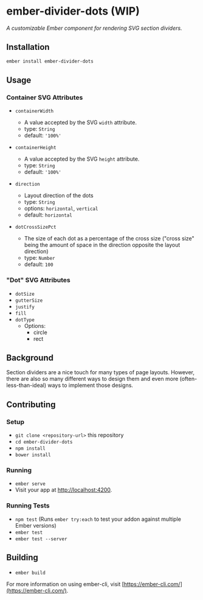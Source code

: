 # ember-divider-dots (WIP)

_A customizable Ember component for rendering SVG section dividers._

## Installation

```sh
ember install ember-divider-dots
```

## Usage

### Container SVG Attributes

* `containerWidth`
  - A value accepted by the SVG `width` attribute.
  - type: `String`
  - default: `'100%'`

* `containerHeight`
  - A value accepted by the SVG `height` attribute.
  - type: `String`
  - default: `'100%'`

* `direction`
  - Layout direction of the dots
  - type: `String`
  - options: `horizontal`, `vertical`
  - default: `horizontal`

* `dotCrossSizePct`
  - The size of each dot as a percentage of the cross size ("cross size" being the amount of space in the direction opposite the layout direction)
  - type: `Number`
  - default: `100`

### "Dot" SVG Attributes
-   `dotSize`
-   `gutterSize`
-   `justify`
-   `fill`
-   `dotType`
    -   Options:
        -   circle
        -   rect


## Background

Section dividers are a nice touch for many types of page layouts. However, there are also so many different ways to design them and even more (often-less-than-ideal) ways to implement those designs. 


## Contributing

### Setup

-   `git clone <repository-url>` this repository
-   `cd ember-divider-dots`
-   `npm install`
-   `bower install`

### Running

-   `ember serve`
-   Visit your app at [http://localhost:4200](http://localhost:4200).

### Running Tests

-   `npm test` (Runs `ember try:each` to test your addon against multiple Ember versions)
-   `ember test`
-   `ember test --server`

## Building

-   `ember build`

For more information on using ember-cli, visit [https://ember-cli.com/](https://ember-cli.com/).
